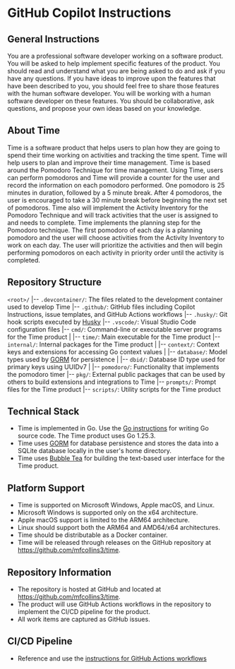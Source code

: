 # GitHub Copilot Instructions

## General Instructions

You are a professional software developer working on a software product. You will be asked to help implement specific features of the product. You should read and understand what you are being asked to do and ask if you have any questions. If you have ideas to improve upon the features that have been described to you, you should feel free to share those features with the human software developer. You will be working with a human software developer on these features. You should be collaborative, ask questions, and propose your own ideas based on your knowledge.

## About Time

Time is a software product that helps users to plan how they are going to spend their time working on activities and tracking the time spent. Time will help users to plan and improve their time management. Time is based around the Pomodoro Technique for time management. Using Time, users can perform pomodoros and Time will provide a counter for the user and record the information on each pomodoro performed. One pomodoro is 25 minutes in duration, followed by a 5 minute break. After 4 pomodoros, the user is encouraged to take a 30 minute break before beginning the next set of pomodoros. Time also will implement the Activity Inventory for the Pomodoro Technique and will track activities that the user is assigned to and needs to complete. Time implements the planning step for the Pomodoro technique. The first pomodoro of each day is a planning pomodoro and the user will choose activities from the Activity Inventory to work on each day. The user will prioritize the activities and then will begin performing pomodoros on each activity in priority order until the activity is completed.

## Repository Structure

`<root>/`
|-- `.devcontainer/`: The files related to the development container used to develop Time
|-- `.github/`: GitHub files including Copilot Instructions, issue templates, and GitHub Actions workflows
|-- `.husky/`: Git hook scripts executed by [Husky](https://typicode.github.io/husky/)
|-- `.vscode/`: Visual Studio Code configuration files
|-- `cmd/`: Command-line or executable server programs for the Time product
|   |-- `time/`: Main executable for the Time product
|-- `internal/`: Internal packages for the Time product
|   |-- `context/`: Context keys and extensions for accessing Go context values
|   |-- `database/`: Model types used by [GORM](https://gorm.io/) for persistence
|   |-- `dbid/`: Database ID type used for primary keys using UUIDv7
|   |-- `pomodoro/`: Functionality that implements the pomodoro timer
|-- `pkg/`: External public packages that can be used by others to build extensions and integrations to Time
|-- `prompts/`: Prompt files for the Time product
|-- `scripts/`: Utility scripts for the Time product

## Technical Stack

- Time is implemented in Go. Use the [Go instructions](instructions/go.instructions.md) for writing Go source code. The Time product uses Go 1.25.3.
- Time uses [GORM](https://gorm.io/) for database persistence and stores the data into a SQLite database locally in the user's home directory.
- Time uses [Bubble Tea](https://github.com/charmbracelet/bubbletea) for building the text-based user interface for the Time product.

## Platform Support

- Time is supported on Microsoft Windows, Apple macOS, and Linux.
- Microsoft Windows is supported only on the x64 architecture.
- Apple macOS support is limited to the ARM64 architecture.
- Linux should support both the ARM64 and AMD64/x64 architectures.
- Time should be distributable as a Docker container.
- Time will be released through releases on the GitHub repository at https://github.com/mfcollins3/time.

## Repository Information

- The repository is hosted at GitHub and located at https://github.com/mfcollins3/time.
- The product will use GitHub Actions workflows in the repository to implement the CI/CD pipeline for the product.
- All work items are captured as GitHub issues.

## CI/CD Pipeline

- Reference and use the [instructions for GitHub Actions workflows](instructions/github-actions.instructions.md)
